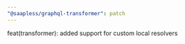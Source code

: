 ```yaml
---
"@saapless/graphql-transformer": patch
---
```


feat(transformer): added support for custom local resolvers
